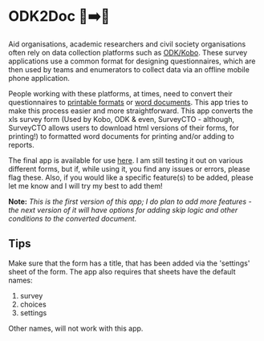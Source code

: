 # ODK2Doc 📱➡️📝 
Aid organisations, academic researchers and civil society organisations often rely on data collection platforms such as [ODK/Kobo](https://getodk.org/vs-kobo/). These survey applications use a common format for designing questionnaires, which are then used by teams and enumerators to collect data via an offline mobile phone application.

People working with these platforms, at times, need to convert their questionnaires to [printable formats](https://forum.getodk.org/t/download-form-to-word/5868) or [word documents](https://community.kobotoolbox.org/t/do-we-convert-kobo-question-form-into-microsoft-word/5177). This app tries to make this process easier and more straightforward. This app converts the xls survey form (Used by Kobo, ODK & even, SurveyCTO - although, SurveyCTO allows users to download html versions of their forms, for printing!) to formatted word documents for printing and/or adding to reports. 

The final app is available for use [here](https://zaeendesouza.shinyapps.io/ODK2Doc/). I am still testing it out on various different forms, but if, while using it, you find any issues or errors, please flag these. Also, if you would like a specific feature(s) to be added, please let me know and I will try my best to add them!


**Note:** *This is the first version of this app; I do plan to add more features - the next version of it will have options for adding skip logic and other conditions to the converted document.*

## Tips

Make sure that the form has a title, that has been added via the 'settings' sheet of the form. The app also requires that sheets have the default names:

1. survey
2. choices
3. settings

Other names, will not work with this app.
